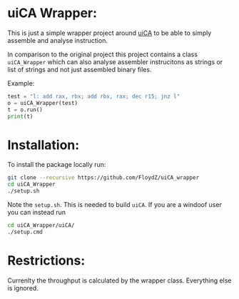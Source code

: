 uiCA Wrapper:
============

This is just a simple wrapper project around [uiCA](https://github.com/andreas-abel/uiCA)
to be able to simply assemble and analyse instruction.

In comparison to the original project this project contains a class `uiCA_Wrapper` 
which can also analyse assembler instrucitons as strings or list of strings and
not just assembled binary files.

Example:
```python
test = "l: add rax, rbx; add rbx, rax; dec r15; jnz l"
o = uiCA_Wrapper(test)
t = o.run()
print(t)
```

Installation:
=============

To install the package locally run:
```bash
git clone --recursive https://github.com/FloydZ/uiCA_wrapper
cd uiCA_Wrapper
./setup.sh
```

Note the `setup.sh`. This is needed to build `uiCA`.
If you are a windoof user you can instead run 
```bash
cd uiCA_Wrapper/uiCA/
./setup.cmd
```

Restrictions:
=============

Currenlty the throughput is calculated by the wrapper class. Everything else
is ignored.
